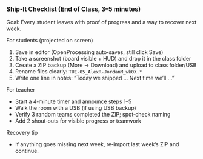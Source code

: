 ### Ship‑It Checklist (End of Class, 3–5 minutes)

Goal: Every student leaves with proof of progress and a way to recover next week.

For students (projected on screen)
1) Save in editor (OpenProcessing auto‑saves, still click Save)
2) Take a screenshot (board visible + HUD) and drop it in the class folder
3) Create a ZIP backup (More → Download) and upload to class folder/USB
4) Rename files clearly: `TUE-05_AlexR-JordanM_wk0X.*`
5) Write one line in notes: “Today we shipped … Next time we’ll …”

For teacher
- Start a 4‑minute timer and announce steps 1–5
- Walk the room with a USB (if using USB backup)
- Verify 3 random teams completed the ZIP; spot‑check naming
- Add 2 shout‑outs for visible progress or teamwork

Recovery tip
- If anything goes missing next week, re‑import last week’s ZIP and continue.


